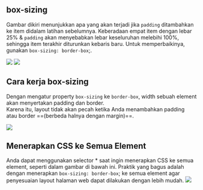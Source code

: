## box-sizing

Gambar dikiri menunjukkan apa yang akan terjadi jika `padding` ditambahkan ke item didalam latihan sebelumnya. Keberadaan empat item dengan lebar 25% & `padding` akan menyebabkan lebar keseluruhan melebihi 100%, sehingga item terakhir diturunkan kebaris baru. Untuk memperbaikinya, gunakan `box-sizing: border-box`;.

![](https://d2aj9sy12tbpym.cloudfront.net/progate/shared/images/slide/html/study/3/1580981000740.png)
![](https://d2aj9sy12tbpym.cloudfront.net/progate/shared/images/slide/html/study/3/1580978456647.png)

## Cara kerja box-sizing

Dengan mengatur property `box-sizing` ke `border-box`, width sebuah element akan menyertakan padding dan border.  
Karena itu, layout tidak akan pecah ketika Anda menambahkan padding atau border ==(berbeda halnya dengan margin)==.

![](https://d2aj9sy12tbpym.cloudfront.net/progate/shared/images/slide/html/study/3/1580978474322.png)

## Menerapkan CSS ke Semua Element

Anda dapat menggunakan selector \* saat ingin menerapkan CSS ke semua element, seperti dalam gambar di bawah ini. Praktik yang bagus adalah dengan menerapkan `box-sizing: border-box`; ke semua element agar penyesuaian layout halaman web dapat dilakukan dengan lebih mudah.
![](https://d2aj9sy12tbpym.cloudfront.net/progate/shared/images/slide/html/study/3/1580978510407.png)